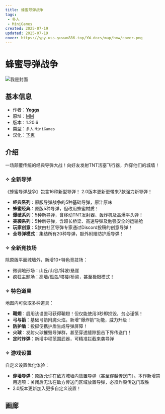 ```yaml
---
title: 蜂蜜导弹战争
tags: 
 - 多人
 - MiniGames
created: 2025-07-19
updated: 2025-07-19
cover: https://ypy-uss.yuwan886.top/YW-docs/map/hmw/cover.png
---
```


# 蜂蜜导弹战争
![我是封面](https://ypy-uss.yuwan886.top/YW-docs/map/hmw/cover.png)
## 基本信息

- 作者：[**Yeggs**](https://www.yeggs.org/)
- 原址：[MM](https://www.minecraftmaps.com/48564-honey-missile-wars)
- 版本：1.20.6
- 类型：`多人` `MiniGames`
- 汉化：[下崽](https://pan.quark.cn/s/e2469cb81409)

## 介绍

一场颠覆传统的经典导弹大战！向好友发射TNT活塞飞行器，炸穿他们的城墙！

### ✧ 全新导弹

《蜂蜜导弹战争》包含16种新型导弹！
2.0版本更新更带来7款强力新导弹！
- **经典系列**：原版导弹战争的5种基础导弹，原汁原味
- **蜂蜜经典**：原版5种导弹，但改用蜂蜜材质！
- **爆破系列**：5种新导弹，含移动TNT发射器、轰炸机及高爆平头弹！
- **突袭系列**：5种新导弹，含超长桥梁、高速导弹及勉强安全的运输舱
- **玩家创意**：5款由社区导弹专家通过Discord投稿的创意导弹！
- **全导弹模式**：集结所有20种导弹，额外附赠防护盾导弹！

### ✧ 全新竞技场

除原版平面城墙外，新增10+特色竞技场：
- 微调地形场：山丘/山谷/斜坡/悬崖
- 疯狂主题场：高墙/孤岛/塔楼/桥梁，甚至极限模式！

### ✧ 特色道具

地图内可获取多种道具：
- **鞘翅**：启用该设置可获得鞘翅！但仅能使用3秒即损毁，务必谨慎！
- **弓与箭**：基础弓箭附魔火焰。新增"爆炸箭"功能，威力升级！
- **防护盾**：投掷便携护盾生成导弹屏障！
- **火球**：发射火球摧毁导弹群，甚至穿透缝隙狙击下界传送门！
- **定时炸弹**：新增中程范围武器，可精准拦截来袭导弹

### ✧ 游戏设置

自定义设置优化体验：
- **穿墙导弹**：原版允许在敌方城墙内放置导弹（甚至穿越传送门）。本作新增禁用选项：关闭后无法在敌方传送门区域放置导弹，必须炸毁传送门取胜
- 2.0版本更新加入更多自定义设置！

## 画廊

<Gallery :images="[
  { src: 'https://ypy-uss.yuwan886.top/YW-docs/map/hmw/1.png' },
  { src: 'https://ypy-uss.yuwan886.top/YW-docs/map/hmw/2.png' },
  { src: 'https://ypy-uss.yuwan886.top/YW-docs/map/hmw/3.png' },
  { src: 'https://ypy-uss.yuwan886.top/YW-docs/map/hmw/4.png' },
  { src: 'https://ypy-uss.yuwan886.top/YW-docs/map/hmw/5.png' },
  { src: 'https://ypy-uss.yuwan886.top/YW-docs/map/hmw/6.png' },
  { src: 'https://ypy-uss.yuwan886.top/YW-docs/map/hmw/7.png' }
]" />
